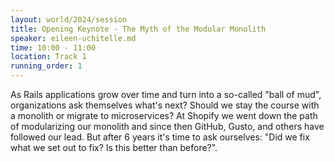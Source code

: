 ```yaml
---
layout: world/2024/session
title: Opening Keynote - The Myth of the Modular Monolith
speaker: eileen-uchitelle.md
time: 10:00 - 11:00
location: Track 1
running_order: 1
---
```


As Rails applications grow over time and turn into a so-called "ball of mud", organizations ask themselves what's next? Should we stay the course with a monolith or migrate to microservices? At Shopify we went down the path of modularizing our monolith and since then GitHub, Gusto, and others have followed our lead. But after 6 years it's time to ask ourselves: "Did we fix what we set out to fix? Is this better than before?".
